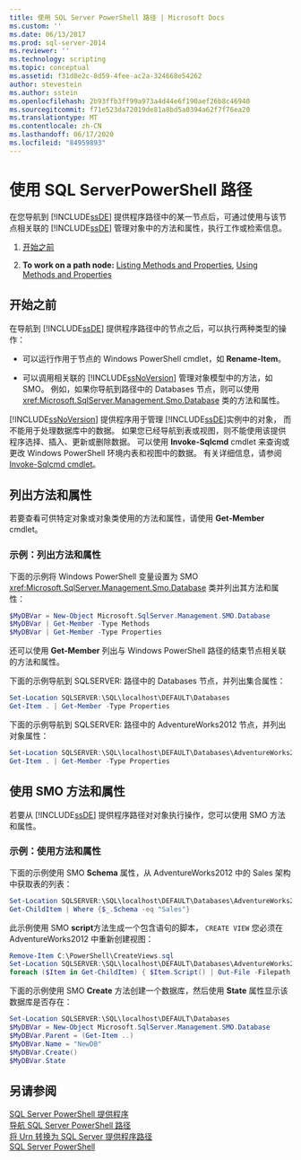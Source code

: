```yaml
---
title: 使用 SQL Server PowerShell 路径 | Microsoft Docs
ms.custom: ''
ms.date: 06/13/2017
ms.prod: sql-server-2014
ms.reviewer: ''
ms.technology: scripting
ms.topic: conceptual
ms.assetid: f31d8e2c-8d59-4fee-ac2a-324668e54262
author: stevestein
ms.author: sstein
ms.openlocfilehash: 2b93ffb3ff99a973a4d44e6f190aef26b8c46940
ms.sourcegitcommit: f71e523da72019de81a8bd5a0394a62f7f76ea20
ms.translationtype: MT
ms.contentlocale: zh-CN
ms.lasthandoff: 06/17/2020
ms.locfileid: "84959893"
---
```

# <a name="work-with-sql-server-powershell-paths"></a>使用 SQL ServerPowerShell 路径
  在您导航到 [!INCLUDE[ssDE](../includes/ssde-md.md)] 提供程序路径中的某一节点后，可通过使用与该节点相关联的 [!INCLUDE[ssDE](../includes/ssde-md.md)] 管理对象中的方法和属性，执行工作或检索信息。  
  
1.  [开始之前](#BeforeYouBegin)  
  
2.  **To work on a path node:**  [Listing Methods and Properties](#ListPropMeth), [Using Methods and Properties](#UsePropMeth)  
  
##  <a name="before-you-begin"></a><a name="BeforeYouBegin"></a> 开始之前  
 在导航到 [!INCLUDE[ssDE](../includes/ssde-md.md)] 提供程序路径中的节点之后，可以执行两种类型的操作：  
  
-   可以运行作用于节点的 Windows PowerShell cmdlet，如 **Rename-Item**。  
  
-   可以调用相关联的 [!INCLUDE[ssNoVersion](../includes/ssnoversion-md.md)] 管理对象模型中的方法，如 SMO。 例如，如果你导航到路径中的 Databases 节点，则可以使用 <xref:Microsoft.SqlServer.Management.Smo.Database> 类的方法和属性。  
  
 [!INCLUDE[ssNoVersion](../includes/ssnoversion-md.md)] 提供程序用于管理 [!INCLUDE[ssDE](../includes/ssde-md.md)]实例中的对象， 而不能用于处理数据库中的数据。 如果您已经导航到表或视图，则不能使用该提供程序选择、插入、更新或删除数据。 可以使用 **Invoke-Sqlcmd** cmdlet 来查询或更改 Windows PowerShell 环境内表和视图中的数据。 有关详细信息，请参阅 [Invoke-Sqlcmd cmdlet](../database-engine/invoke-sqlcmd-cmdlet.md)。  
  
##  <a name="listing-methods-and-properties"></a><a name="ListPropMeth"></a> 列出方法和属性
  
 若要查看可供特定对象或对象类使用的方法和属性，请使用 **Get-Member** cmdlet。  
  
### <a name="examples-listing-methods-and-properties"></a>示例：列出方法和属性  
 下面的示例将 Windows PowerShell 变量设置为 SMO <xref:Microsoft.SqlServer.Management.Smo.Database> 类并列出其方法和属性：  
  
```powershell
$MyDBVar = New-Object Microsoft.SqlServer.Management.SMO.Database  
$MyDBVar | Get-Member -Type Methods  
$MyDBVar | Get-Member -Type Properties  
```  
  
 还可以使用 **Get-Member** 列出与 Windows PowerShell 路径的结束节点相关联的方法和属性。  
  
 下面的示例导航到 SQLSERVER: 路径中的 Databases 节点，并列出集合属性：  
  
```powershell
Set-Location SQLSERVER:\SQL\localhost\DEFAULT\Databases  
Get-Item . | Get-Member -Type Properties  
```  
  
 下面的示例导航到 SQLSERVER: 路径中的 AdventureWorks2012 节点，并列出对象属性：  
  
```powershell
Set-Location SQLSERVER:\SQL\localhost\DEFAULT\Databases\AdventureWorks2012  
Get-Item . | Get-Member -Type Properties  
```  
  
##  <a name="using-smo-methods-and-properties"></a><a name="UsePropMeth"></a>使用 SMO 方法和属性  
  
 若要从 [!INCLUDE[ssDE](../includes/ssde-md.md)] 提供程序路径对对象执行操作，您可以使用 SMO 方法和属性。  
  
### <a name="examples-using-methods-and-properties"></a>示例：使用方法和属性  
 下面的示例使用 SMO **Schema** 属性，从 AdventureWorks2012 中的 Sales 架构中获取表的列表：  
  
```powershell
Set-Location SQLSERVER:\SQL\localhost\DEFAULT\Databases\AdventureWorks2012\Tables  
Get-ChildItem | Where {$_.Schema -eq "Sales"}  
```  
  
 此示例使用 SMO **script**方法生成一个包含语句的脚本， `CREATE VIEW` 您必须在 AdventureWorks2012 中重新创建视图：  
  
```powershell
Remove-Item C:\PowerShell\CreateViews.sql  
Set-Location SQLSERVER:\SQL\localhost\DEFAULT\Databases\AdventureWorks2012\Views  
foreach ($Item in Get-ChildItem) { $Item.Script() | Out-File -Filepath C:\PowerShell\CreateViews.sql -append }  
```  
  
 下面的示例使用 SMO **Create** 方法创建一个数据库，然后使用 **State** 属性显示该数据库是否存在：  
  
```powershell
Set-Location SQLSERVER:\SQL\localhost\DEFAULT\Databases  
$MyDBVar = New-Object Microsoft.SqlServer.Management.SMO.Database  
$MyDBVar.Parent = (Get-Item ..)  
$MyDBVar.Name = "NewDB"  
$MyDBVar.Create()  
$MyDBVar.State  
```  
  
## <a name="see-also"></a>另请参阅  
 [SQL Server PowerShell 提供程序](sql-server-powershell-provider.md)   
 [导航 SQL Server PowerShell 路径](navigate-sql-server-powershell-paths.md)   
 [将 Urn 转换为 SQL Server 提供程序路径](../database-engine/convert-urns-to-sql-server-provider-paths.md)   
 [SQL Server PowerShell](sql-server-powershell.md)  
  
  

